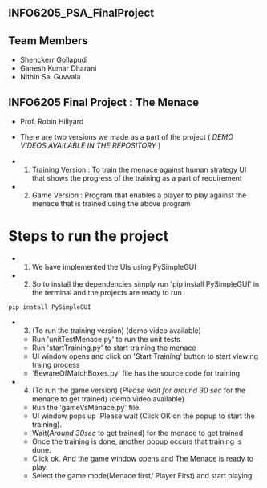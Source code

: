 ## INFO6205_PSA_FinalProject
## Team Members

- Shenckerr Gollapudi
- Ganesh Kumar Dharani
- Nithin Sai Guvvala

## INFO6205 Final Project : The Menace
- Prof. Robin Hillyard

- There are two versions we made as a part of the project ( *DEMO VIDEOS AVAILABLE IN THE REPOSITORY* )

- 1. Training Version : To train the menace against human strategy UI that shows the progress of the training as a part of requirement
- 2. Game Version : Program that enables a player to play against the menace that is trained using the above program

# Steps to run the project

- 1. We have implemented the UIs using PySimpleGUI
- 2. So to install the dependencies simply run 'pip install PySimpleGUI' in the terminal and the projects are ready to run
```
pip install PySimpleGUI
```

- 3. (To run the training version) (demo video available)
	- Run 'unitTestMenace.py' to run the unit tests
	- Run 'startTraining.py' to start training the menace 
	- UI window opens and click on 'Start Training' button to start viewing traing process
	- 'BewareOfMatchBoxes.py' file has the source code for training


- 4. (To run the game version) (*Please wait for around 30 sec* for the menace to get trained) (demo video available)
	- Run the 'gameVsMenace.py' file. 
	- UI window pops up 'Please wait (Click OK on the popup to start the training). 
	- Wait(*Around 30sec* to get trained) for the menace to get trained 
	- Once the training is done, another popup occurs that training is done. 
	- Click ok. And the game window opens and The Menace is ready to play.
	- Select the game mode(Menace first/ Player First) and start playing


